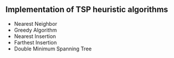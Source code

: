 ## Implementation of TSP heuristic algorithms

- Nearest Neighbor
- Greedy Algorithm
- Nearest Insertion
- Farthest Insertion
- Double Minimum Spanning Tree
